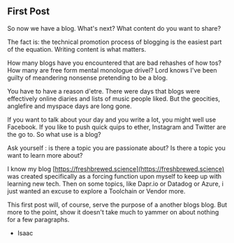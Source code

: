 ## First Post

So now we have a blog. What's next?  What content do you want to share? 

The fact is: the technical promotion process of blogging is the easiest part of the equation.  Writing content is what matters.  

How many blogs have you encountered that are bad rehashes of how tos? How many are free form mental monologue drivel? Lord knows I've been guilty of meandering nonsense pretending to be a blog.

You have to have a reason d'etre.  There were days that blogs were effectively online diaries and lists of music people liked.  But the geocities, anglefire and myspace days are long gone.  

If you want to talk about your day and you write a lot, you might well use Facebook.  If you like to push quick quips to ether, Instagram and Twitter are the go to.  So what use is a blog?

Ask yourself : is there a topic you are passionate about?  Is there a topic you want to learn more about?

I know my blog [https://freshbrewed.science](https://freshbrewed.science) was created specifically as a forcing function upon myself to keep up with learning new tech.  Then on some topics, like Dapr.io or Datadog or Azure, i just wanted an excuse to explore a Toolchain or Vendor more.

This first post will, of course, serve the purpose of a another blogs blog.  But more to the point, show it doesn't take much to yammer on about nothing for a few paragraphs.

- Isaac